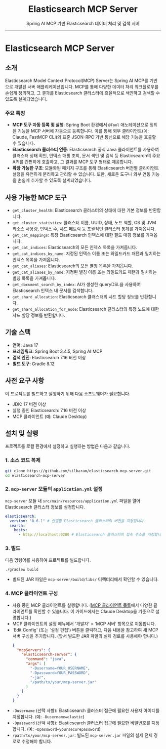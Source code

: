 <div align="center">
  <h1>Elasticsearch MCP Server</h1>
  <p>Spring AI MCP 기반 Elasticsearch 데이터 처리 및 검색 서버</p>
</div>
<hr/>

# Elasticsearch MCP Server

## 소개

Elasticsearch Model Context Protocol(MCP) Server는 Spring AI MCP를 기반으로 개발된 서버 애플리케이션입니다. 
MCP를 통해 다양한 데이터 처리 워크플로우를 손쉽게 정의하고, 그 결과를 Elasticsearch 클러스터에 효율적으로 색인하고 검색할 수 있도록 설계되었습니다.

### 주요 특징
- **MCP 도구 자동 등록 및 실행**: Spring Boot 환경에서 `@Tool` 애노테이션으로 정의된 기능을 MCP 서버에 자동으로 등록합니다. 이를 통해 외부 클라이언트(예: Claude, FastMCP CLI)와 표준 JSON-RPC 기반 통신으로 해당 기능을 호출할 수 있습니다.
- **Elasticsearch 클러스터 연동**: Elasticsearch 공식 Java 클라이언트를 사용하여 클러스터 상태 확인, 인덱스 매핑 조회, 문서 색인 및 검색 등 Elasticsearch의 주요 API를 간편하게 호출하고, 그 결과를 MCP 도구 형태로 제공합니다.
- **확장 가능한 구조**: 모듈화된 패키지 구조를 통해 Elasticsearch 버전별 클라이언트 설정을 유연하게 분리하고 관리할 수 있습니다. 또한, 새로운 도구나 외부 연동 기능을 손쉽게 추가할 수 있도록 설계되었습니다.

## 사용 가능한 MCP 도구

- `get_cluster_health`: Elasticsearch 클러스터의 상태에 대한 기본 정보를 반환합니다.
- `get_cluster_statistics`: 클러스터 이름, UUID, 상태, 노드 역할, OS 및 JVM 리소스 사용량, 인덱스 수, 샤드 메트릭 등 포괄적인 클러스터 통계를 가져옵니다.
- `get_cat_mappings`: 특정 Elasticsearch 인덱스에 대한 필드 매핑 정보를 가져옵니다.
- `get_cat_indices`: Elasticsearch의 모든 인덱스 목록을 가져옵니다.
- `get_cat_indices_by_name`: 지정된 인덱스 이름 또는 와일드카드 패턴과 일치하는 인덱스 목록을 가져옵니다.
- `get_cat_aliases`: Elasticsearch의 모든 별칭 목록을 가져옵니다.
- `get_cat_aliases_by_name`: 지정된 별칭 이름 또는 와일드카드 패턴과 일치하는 별칭 목록을 가져옵니다.
- `get_document_search_by_index`: AI가 생성한 queryDSL을 사용하여 Elasticsearch 인덱스 내 문서를 검색합니다.
- `get_shard_allocation`: Elasticsearch 클러스터의 샤드 할당 정보를 반환합니다.
- `get_shard_allocation_for_node`: Elasticsearch 클러스터의 특정 노드에 대한 샤드 할당 정보를 반환합니다.

## 기술 스택

- **언어**: Java 17
- **프레임워크**: Spring Boot 3.4.5, Spring AI MCP
- **검색 엔진**: Elasticsearch 7.16 버전 이상
- **빌드 도구**: Gradle 8.12

## 사전 요구 사항

이 프로젝트를 빌드하고 실행하기 위해 다음 소프트웨어가 필요합니다.
- JDK: 17 버전 이상
- 실행 중인 Elasticsearch: 7.16 버전 이상
- MCP 클라이언트 (예: Claude Desktop)

## 설치 및 실행

프로젝트를 로컬 환경에서 설정하고 실행하는 방법은 다음과 같습니다.

### 1. 소스 코드 복제
```bash
git clone https://github.com/silbaram/elasticsearch-mcp-server.git
cd elasticsearch-mcp-server
```

### 2. `mcp-server` 모듈의 `application.yml` 설정
`mcp-server` 모듈 내 `src/main/resources/application.yml` 파일을 열어 Elasticsearch 클러스터 정보를 설정합니다.
  ```yaml
  elasticsearch:
    version: "8.6.1" # 연결할 Elasticsearch 클러스터의 버전을 지정합니다.
    search:
      hosts:
        - http://localhost:9200 # Elasticsearch 클러스터의 접속 주소를 지정합니다.
  ```

### 3. 빌드
다음 명령어를 사용하여 프로젝트를 빌드합니다.
  ```bash
  ./gradlew build
  ```
- 빌드된 JAR 파일은 `mcp-server/build/libs/` 디렉터리에서 확인할 수 있습니다.

### 4. MCP 클라이언트 구성
- 사용 중인 MCP 클라이언트를 실행합니다. ([MCP 클라이언트 목록](https://modelcontextprotocol.io/clients)에서 다양한 클라이언트를 확인할 수 있습니다. 이 가이드에서는 Claude Desktop을 기준으로 설명합니다.)
- MCP 클라이언트의 설정 메뉴에서 '개발자' > 'MCP 서버' 항목으로 이동합니다.
- 'Edit Config' (또는 '설정 편집') 버튼을 클릭하고, 다음 내용을 참고하여 새 MCP 서버 구성을 추가합니다. (앞서 빌드한 JAR 파일의 실제 경로를 사용해야 합니다.)
  ```json
  {
    "mcpServers": {
      "elasticsearch-server": {
        "command": "java",
        "args": [
          "-Dusername=YOUR_USERNAME", 
          "-Dpassword=YOUR_PASSWORD",
          "-jar",
          "/path/to/your/mcp-server.jar" 
        ]
      }
    }
  }
  ```
- `-Dusername` (선택 사항): Elasticsearch 클러스터 접근에 필요한 사용자 아이디를 지정합니다. (예: `-Dusername=elastic`)
- `-Dpassword` (선택 사항): Elasticsearch 클러스터 접근에 필요한 비밀번호를 지정합니다. (예: `-Dpassword=yoursecurepassword`)
- `/path/to/your/mcp-server.jar`: 빌드된 `mcp-server.jar` 파일의 실제 전체 경로로 수정해야 합니다.